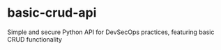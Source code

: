 # basic-crud-api
Simple and secure Python API for DevSecOps practices, featuring basic CRUD functionality
